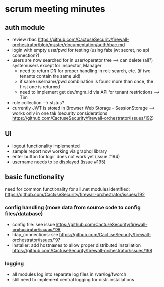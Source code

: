 # scrum meeting minutes

## auth module
- review rbac <https://github.com/CactuseSecurity/firewall-orchestrator/blob/master/documentation/auth/rbac.md>
- login with empty user/pwd for testing (using fake jwt secret, no api connection?)
- users are now searched for in user/operator tree --> can delete (all?) systemusers except for inspector, Manager
  - need to return DN for proper handling in role search, etc. (if two tenants contain the same uid)
  - if same username/pwd combination is found more than once, the first one is returned 
  - need to implement get dev/mgm_id via API for tenant restrictions --> Tim
- role collection --> status?
- currently JWT is stored in Browser Web Storage - SessionStorage --> works only in one tab (security considerations <https://github.com/CactuseSecurity/firewall-orchestrator/issues/192>)

## UI
- logout functionality implemented
- sample report now working via graphql library
- enter button for login does not work yet (issue #194)
- username needs to be displayed (issue #195)

## basic functionality

need for common functionality for all .net modules identified: <https://github.com/CactuseSecurity/firewall-orchestrator/issues/192>

### config handling (move data from source code to config files/database) 
- config file: see issue <https://github.com/CactuseSecurity/firewall-orchestrator/issues/196>
- ldap_connections: see <https://github.com/CactuseSecurity/firewall-orchestrator/issues/197>
- installer: add hostnames to allow proper distributed installation <https://github.com/CactuseSecurity/firewall-orchestrator/issues/198>

### logging
- all modules log into separate log files in /var/log/fworch
- still need to implement central logging for distr. installations

